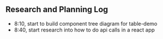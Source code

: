 ## Research and Planning Log
* 8:10, start to build component tree diagram for table-demo
* 8:40, start research into how to do api calls in a react app
